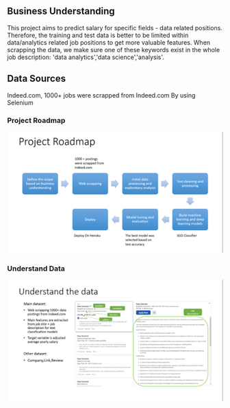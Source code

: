 ## Business Understanding 
This project aims to predict salary for specific fields - data related positions. Therefore, the training and test data is better to be limited within data/analytics related job positions to get more valuable features. When scrapping the data, we make sure one of these keywords exist in the whole job description: 'data analytics','data science','analysis'.

## Data Sources
Indeed.com, 1000+ jobs were scrapped from Indeed.com By using Selenium


### Project Roadmap
<img src="img/1.png">

### Understand Data
<img src="img/2.png">
